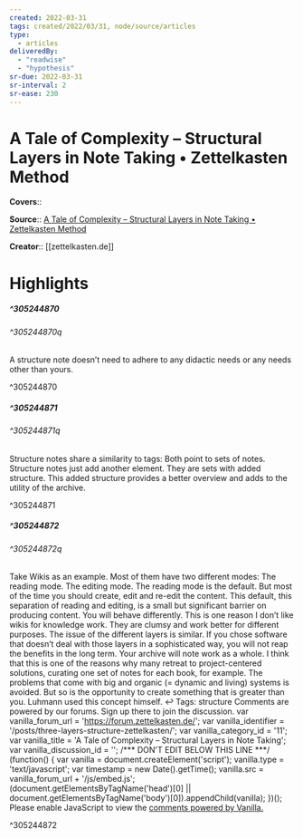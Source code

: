 ```yaml
---
created: 2022-03-31
tags: created/2022/03/31, node/source/articles
type: 
  - articles
deliveredBy: 
  - "readwise"
  - "hypothesis"
sr-due: 2022-03-31
sr-interval: 2
sr-ease: 230
---
```

# A Tale of Complexity – Structural Layers in Note Taking • Zettelkasten Method

**Covers**:: 

**Source**:: [A Tale of Complexity – Structural Layers in Note Taking • Zettelkasten Method](https://zettelkasten.de/posts/three-layers-structure-zettelkasten/)

**Creator**:: [[zettelkasten.de]]

# Highlights
##### ^305244870



###### ^305244870q

A structure note doesn’t need to adhere to any didactic needs or any needs other than yours. 

^305244870

##### ^305244871



###### ^305244871q

Structure notes share a similarity to tags: Both point to sets of notes. Structure notes just add another element. They are sets with added structure. This added structure provides a better overview and adds to the utility of the archive. 

^305244871

##### ^305244872



###### ^305244872q

Take Wikis as an example. Most of them have two different modes: 
The reading mode.
The editing mode.
The reading mode is the default. But most of the time you should create, edit and re-edit the content. This default, this separation of reading and editing, is a small but significant barrier on producing content. You will behave differently. This is one reason I don’t like wikis for knowledge work. They are clumsy and work better for different purposes. 
The issue of the different layers is similar. If you chose software that doesn’t deal with those layers in a sophisticated way, you will not reap the benefits in the long term. Your archive will note work as a whole. I think that this is one of the reasons why many retreat to project-centered solutions, curating one set of notes for each book, for example. The problems that come with big and organic (= dynamic and living) systems is avoided. But so is the opportunity to create something that is greater than you. 
Luhmann used this concept himself. ↩
Tags: 
structure
Comments are powered by our forums. Sign up there to join the discussion.
var vanilla_forum_url = 'https://forum.zettelkasten.de/';
var vanilla_identifier = '/posts/three-layers-structure-zettelkasten/';
var vanilla_category_id = '11';
var vanilla_title = 'A Tale of Complexity – Structural Layers in Note Taking';
var vanilla_discussion_id = '';
/*** DON'T EDIT BELOW THIS LINE ***/
(function() {
var vanilla = document.createElement('script');
vanilla.type = 'text/javascript';
var timestamp = new Date().getTime();
vanilla.src = vanilla_forum_url + '/js/embed.js';
(document.getElementsByTagName('head')[0] || document.getElementsByTagName('body')[0]).appendChild(vanilla);
})();
Please enable JavaScript to view the <a href="http://vanillaforums.com/?ref_noscript">comments powered by Vanilla.</a> 

^305244872

